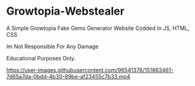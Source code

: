 # Growtopia-Webstealer

A Simple Growtopia Fake Gems Generator Website Codded In JS, HTML, CSS

Im Not Responsible For Any Damage

Educational Purposes Only.



https://user-images.githubusercontent.com/96541376/151863461-7d65a7da-0bdd-4b30-89be-af23455c7b33.mp4

